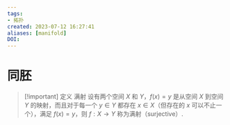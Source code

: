 ```yaml
---
tags:
- 拓扑
created: 2023-07-12 16:27:41
aliases: [manifold]
DOI: 
---
```


# 同胚

>[!important] 定义 满射
>设有两个空间 $X$ 和 $Y$，$f(x)=y$ 是从空间 $X$ 到空间 $Y$ 的映射，而且对于每一个 $y \in Y$ 都存在 $x \in X$（但存在的 $x$ 可以不止一个），满足 $f(x)=y$，则 $f:X \to Y$ 称为满射（surjective）.
>



